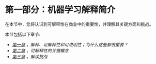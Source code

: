 

# 第一部分：机器学习解释简介

在本节中，您将认识到可解释性在商业中的重要性，并理解其关键方面和挑战。

本节包括以下章节:

*   [*第一章*](B16383_01_ePub_RK.xhtml#_idTextAnchor015) ，*解释、可解释性和可说明性；为什么这些都很重要？*
*   [*第二章*](B16383_02_ePub_RK.xhtml#_idTextAnchor031) ，*可解释性的关键概念*
*   [*第三章*](B16383_03_ePub_RK.xhtml#_idTextAnchor051) ，*解读挑战*